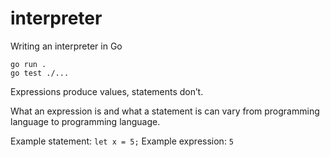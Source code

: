 # interpreter
Writing an interpreter in Go


```
go run .
go test ./...
```



Expressions produce values, statements don’t. 

What an expression is and what a statement is can vary from programming language to programming language.

Example statement: `let x = 5;`
Example expression: `5`
